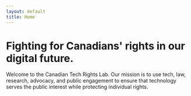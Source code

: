 ```yaml
---
layout: default
title: Home
---
```


# Fighting for Canadians' rights in our digital future.

Welcome to the Canadian Tech Rights Lab. Our mission is to use tech, law, research, advocacy, and public engagement to ensure that technology serves the public interest while protecting individual rights.
